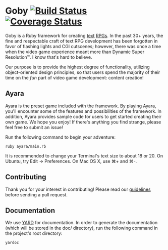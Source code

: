 # Goby [![Build Status](https://travis-ci.org/nskins/goby.png)](https://travis-ci.org/nskins/goby) [![Coverage Status](https://coveralls.io/repos/github/nskins/goby/badge.svg?branch=coveralls)](https://coveralls.io/github/nskins/goby?branch=coveralls)

Goby is a Ruby framework for creating [text](https://en.wikipedia.org/wiki/Text-based_game) [RPGs](https://en.wikipedia.org/wiki/Role-playing_game). In the past 30+ years, the fine and respectable craft of text RPG development has been forgotten in favor of flashing lights and CGI cutscenes; however, there was once a time when the video game experience meant more than Dynamic Super Resolution™. I know that's hard to believe.

Our purpose is to provide the highest degree of functionality, utilizing object-oriented design principles, so that users spend the majority of their time on the *fun* part of video game development: content creation! 

## Ayara

Ayara is the preset game included with the framework. By playing Ayara, you'll encounter some of the features and possibilities of the framework. In addition, Ayara provides sample code for users to get started creating their own game. We hope you enjoy! If there's anything you find strange, please feel free to submit an issue!

Run the following command to begin your adventure:

```ruby ayara/main.rb```

It is recommended to change your Terminal's text size to about 18 or 20. On Ubuntu, try Edit -> Preferences. On Mac OS X, use ⌘+ and ⌘-.

## Contributing

Thank you for your interest in contributing! Please read our [guidelines](https://github.com/nskins/goby/blob/master/CONTRIBUTING.md) before sending a pull request.

## Documentation

We use [YARD](https://github.com/lsegal/yard) for documentation. In order to generate the documentation (which will be stored in the doc/ directory), run the following command in the project's root directory:

```yardoc ```

